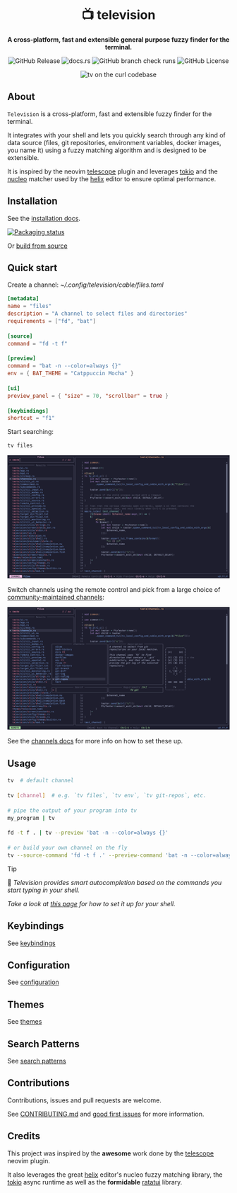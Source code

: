 <div align="center">

# 📺  television
**A cross-platform, fast and extensible general purpose fuzzy finder for the terminal.**

![GitHub Release](https://img.shields.io/github/v/release/alexpasmantier/television?display_name=tag&color=%23a6a)
![docs.rs](https://img.shields.io/docsrs/television-channels)
![GitHub branch check runs](https://img.shields.io/github/check-runs/alexpasmantier/television/main)
![GitHub License](https://img.shields.io/github/license/alexpasmantier/television)

![tv on the curl codebase](https://github.com/user-attachments/assets/7d329ef3-4efe-4908-bbf8-e02744508eaf)

</div>

## About
`Television` is a cross-platform, fast and extensible fuzzy finder for the terminal.

It integrates with your shell and lets you quickly search through any kind of data source (files, git repositories, environment variables, docker
images, you name it) using a fuzzy matching algorithm and is designed to be extensible.

It is inspired by the neovim [telescope](https://github.com/nvim-telescope/telescope.nvim) plugin and leverages [tokio](https://github.com/tokio-rs/tokio) and the [nucleo](https://github.com/helix-editor/nucleo) matcher used by the [helix](https://github.com/helix-editor/helix) editor to ensure optimal performance.

## Installation
See the [installation docs](https://github.com/alexpasmantier/television/wiki/Installation).

[![Packaging status](https://repology.org/badge/vertical-allrepos/television.svg)](https://repology.org/project/television/versions?columns=4)

Or [build from source](https://github.com/alexpasmantier/television/wiki/Installation#--building-from-source)

## Quick start
Create a channel:  *~/.config/television/cable/files.toml*
```toml
[metadata]
name = "files"
description = "A channel to select files and directories"
requirements = ["fd", "bat"]

[source]
command = "fd -t f"

[preview]
command = "bat -n --color=always {}"
env = { BAT_THEME = "Catppuccin Mocha" }

[ui]
preview_panel = { "size" = 70, "scrollbar" = true }

[keybindings]
shortcut = "f1"
```

Start searching:
```sh
tv files
```
![tv files](./assets/tv-files.png)

Switch channels using the remote control and pick from a large choice of [community-maintained channels](./cable):

![tv remote](./assets/tv-files-remote.png)

See the [channels docs](https://github.com/alexpasmantier/television/blob/main/docs/channels.md) for more info on how to set these up.

## Usage
```bash
tv  # default channel

tv [channel]  # e.g. `tv files`, `tv env`, `tv git-repos`, etc.

# pipe the output of your program into tv
my_program | tv

fd -t f . | tv --preview 'bat -n --color=always {}'

# or build your own channel on the fly
tv --source-command 'fd -t f .' --preview-command 'bat -n --color=always {}' --preview-size 70
```

> [!TIP] 
> 🐚 *Television provides smart autocompletion based on the commands you start typing in your shell.*
> 
> *Take a look at [this page](https://github.com/alexpasmantier/television/wiki/Shell-Autocompletion) for how to set it up for your shell.*

## Keybindings
See [keybindings](https://github.com/alexpasmantier/television/wiki/Keybindings)


## Configuration
See [configuration](https://github.com/alexpasmantier/television/wiki/Configuration-file)

## Themes
See [themes](./themes)

## Search Patterns
See [search patterns](https://github.com/alexpasmantier/television/wiki/Search-patterns)

## Contributions

Contributions, issues and pull requests are welcome.

See [CONTRIBUTING.md](CONTRIBUTING.md) and [good first issues](https://github.com/alexpasmantier/television/issues?q=is%3Aopen+is%3Aissue+label%3A%22good+first+issue%22) for more information.

## Credits
This project was inspired by the **awesome** work done by the [telescope](https://github.com/nvim-telescope/telescope.nvim) neovim plugin.

It also leverages the great [helix](https://github.com/helix-editor/helix) editor's nucleo fuzzy matching library, the [tokio](https://github.com/tokio-rs/tokio) async runtime as well as the **formidable** [ratatui](https://github.com/ratatui/ratatui) library.
